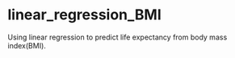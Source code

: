 # linear_regression_BMI

Using linear regression to predict life expectancy from body mass index(BMI).

